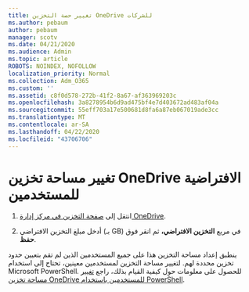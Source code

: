 ```yaml
---
title: تغيير حصة التخزين OneDrive للشركات
ms.author: pebaum
author: pebaum
manager: scotv
ms.date: 04/21/2020
ms.audience: Admin
ms.topic: article
ROBOTS: NOINDEX, NOFOLLOW
localization_priority: Normal
ms.collection: Adm_O365
ms.custom: ''
ms.assetid: c8f0d578-272b-41f2-8a67-af363969203c
ms.openlocfilehash: 3a8278954b6d9ad475bf4e7d403672ad483af04a
ms.sourcegitcommit: 55eff703a17e500681d8fa6a87eb067019ade3cc
ms.translationtype: MT
ms.contentlocale: ar-SA
ms.lasthandoff: 04/22/2020
ms.locfileid: "43706706"
---
```

# <a name="change-the-default-onedrive-storage-space-for-your-users"></a>تغيير مساحة تخزين OneDrive الافتراضية للمستخدمين

1. انتقل إلى [صفحة التخزين في مركز إدارة OneDrive](https://admin.onedrive.com/?v=StorageSettings).
    
2. أدخل مبلغ التخزين الافتراضي (بـ GB) في مربع **التخزين الافتراضي،** ثم انقر فوق **حفظ**.
    
ينطبق إعداد مساحة التخزين هذا على جميع المستخدمين الذين لم تقم بتعيين حدود تخزين محددة لهم. لتغيير مساحة التخزين لمستخدمين معينين، تحتاج إلى استخدام Microsoft PowerShell. للحصول على معلومات حول كيفية القيام بذلك، راجع [تغيير مساحة تخزين OneDrive للمستخدمين باستخدام PowerShell](https://go.microsoft.com/fwlink/?linkid=866402).
  

